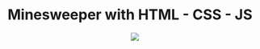# Minesweeper with HTML - CSS - JS

<p align="center">
  <img align="center" src="https://github.com/zumrudu-anka/Minesweeper/blob/master/presentation/Minesweeper.gif" />
</p>
